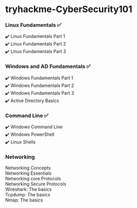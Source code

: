 # tryhackme-CyberSecurity101

### Linux Fundamentals ✅  
✔️ Linux Fundamentals Part 1  
✔️ Linux Fundamentals Part 2  
✔️ Linux Fundamentals Part 3  

### Windows and AD Fundamentals ✅  
✔️ Windows Fundamentals Part 1  
✔️ Windows Fundamentals Part 2  
✔️ Windows Fundamentals Part 3  
✔️ Active Directory Basics  

### Command Line ✅  
✔️ Windows Command Line  
✔️ Windows PowerShell  
✔️ Linux Shells  

### Networking  
Networking Concepts  
Networking Essentials  
Networking core Protocols  
Networking Secure Protocols  
Wireshark: The basics  
Tcpdump: The basics  
Nmap: The basics  
